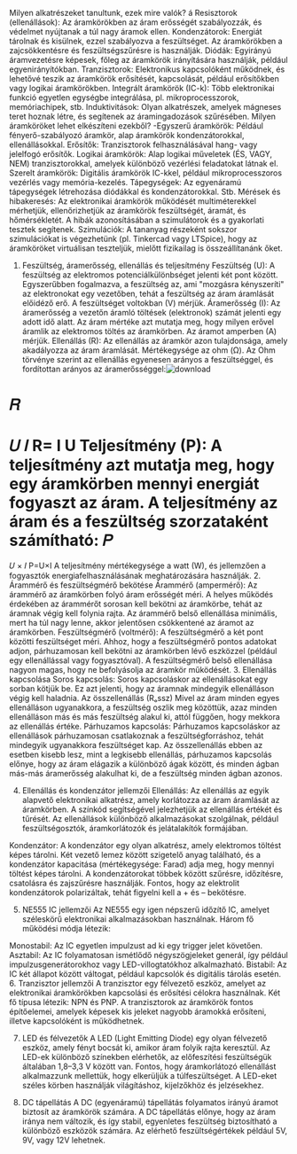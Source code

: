 
Milyen alkatrészeket tanultunk, ezek mire valók? 
á Resisztorok (ellenállások): Az áramkörökben az áram erősségét szabályozzák, és védelmet nyújtanak a túl nagy áramok ellen.
Kondenzátorok: Energiát tárolnak és kisülnek, ezzel szabályozva a feszültséget. Az áramkörökben a zajcsökkentésre és feszültségszűrésre is használják.
Diódák: Egyirányú áramvezetésre képesek, főleg az áramkörök irányítására használják, például egyenirányítókban.
Tranzisztorok: Elektronikus kapcsolóként működnek, és lehetővé teszik az áramkörök erősítését, kapcsolását, például erősítőkben vagy logikai áramkörökben.
Integrált áramkörök (IC-k): Több elektronikai funkció egyetlen egységbe integrálása, pl. mikroprocesszorok, memóriachipek, stb.
Induktivitások: Olyan alkatrészek, amelyek mágneses teret hoznak létre, és segítenek az áramingadozások szűrésében.
 Milyen áramköröket lehet elkészíteni ezekből?
-Egyszerű áramkörök: Például fényerő-szabályozó áramkör, alap áramkörök kondenzátorokkal, ellenállásokkal.
Erősítők: Tranzisztorok felhasználásával hang- vagy jelelfogó erősítők.
Logikai áramkörök: Alap logikai műveletek (ÉS, VAGY, NEM) tranzisztorokkal, amelyek különböző vezérlési feladatokat látnak el.
Szerelt áramkörök: Digitális áramkörök IC-kkel, például mikroprocesszoros vezérlés vagy memória-kezelés.
Tápegységek: Az egyenáramú tápegységek létrehozása diódákkal és kondenzátorokkal.
 Stb.
Mérések és hibakeresés: Az elektronikai áramkörök működését multiméterekkel mérhetjük, ellenőrizhetjük az áramkörök feszültségét, áramát, és hőmérsékletét. A hibák azonosításában a szimulátorok és a gyakorlati tesztek segítenek.
Szimulációk: A tananyag részeként sokszor szimulációkat is végezhetünk (pl. Tinkercad vagy LTSpice), hogy az áramköröket virtuálisan teszteljük, mielőtt fizikailag is összeállítanánk őket.
1. Feszültség, áramerősség, ellenállás és teljesítmény
Feszültség (U): A feszültség az elektromos potenciálkülönbséget jelenti két pont között. Egyszerűbben fogalmazva, a feszültség az, ami "mozgásra kényszeríti" az elektronokat egy vezetőben, tehát a feszültség az áram áramlását előidéző erő. A feszültséget voltokban (V) mérjük.
Áramerősség (I): Az áramerősség a vezetőn áramló töltések (elektronok) számát jelenti egy adott idő alatt. Az áram mértéke azt mutatja meg, hogy milyen erővel áramlik az elektromos töltés az áramkörben. Az áramot amperben (A) mérjük.
Ellenállás (R): Az ellenállás az áramkör azon tulajdonsága, amely akadályozza az áram áramlását. Mértékegysége az ohm (Ω). Az Ohm törvénye szerint az ellenállás egyenesen arányos a feszültséggel, és fordítottan arányos az áramerősséggel:![download](https://github.com/user-attachments/assets/50191b42-25b9-42bf-9088-9d35cd559d15)

𝑅
=
𝑈
𝐼
R= 
I
U
Teljesítmény (P): A teljesítmény azt mutatja meg, hogy egy áramkörben mennyi energiát fogyaszt az áram. A teljesítmény az áram és a feszültség szorzataként számítható: 
𝑃
=
𝑈
×
𝐼
P=U×I A teljesítmény mértékegysége a watt (W), és jellemzően a fogyasztók energiafelhasználásának meghatározására használják.
2. Árammérő és feszültségmérő bekötése
Árammérő (ampermérő): Az árammérő az áramkörben folyó áram erősségét méri. A helyes működés érdekében az árammérőt sorosan kell bekötni az áramkörbe, tehát az áramnak végig kell folynia rajta. Az árammérő belső ellenállása minimális, mert ha túl nagy lenne, akkor jelentősen csökkentené az áramot az áramkörben.
Feszültségmérő (voltmérő): A feszültségmérő a két pont közötti feszültséget méri. Ahhoz, hogy a feszültségmérő pontos adatokat adjon, párhuzamosan kell bekötni az áramkörben lévő eszközzel (például egy ellenállással vagy fogyasztóval). A feszültségmérő belső ellenállása nagyon magas, hogy ne befolyásolja az áramkör működését.
3. Ellenállás kapcsolása
Soros kapcsolás: Soros kapcsoláskor az ellenállásokat egy sorban kötjük be. Ez azt jelenti, hogy az áramnak mindegyik ellenálláson végig kell haladnia. Az összellenállás (Rₒssz) 
Mivel az áram minden egyes ellenálláson ugyanakkora, a feszültség oszlik meg közöttük, azaz minden ellenálláson más és más feszültség alakul ki, attól függően, hogy mekkora az ellenállás értéke.
Párhuzamos kapcsolás: Párhuzamos kapcsoláskor az ellenállások párhuzamosan csatlakoznak a feszültségforráshoz, tehát mindegyik ugyanakkora feszültséget kap. Az összellenállás ebben az esetben kisebb lesz, mint a legkisebb ellenállás, 
   párhuzamos kapcsolás előnye, hogy az áram elágazik a különböző ágak között, és minden ágban más-más áramerősség alakulhat ki, de a feszültség minden ágban azonos.

4. Ellenállás és kondenzátor jellemzői
Ellenállás: Az ellenállás az egyik alapvető elektronikai alkatrész, amely korlátozza az áram áramlását az áramkörben. A színkód segítségével jelezhetjük az ellenállás értékét és tűrését. Az ellenállások különböző alkalmazásokat szolgálnak, például feszültségosztók, áramkorlátozók és jelátalakítók formájában.

Kondenzátor: A kondenzátor egy olyan alkatrész, amely elektromos töltést képes tárolni. Két vezető lemez között szigetelő anyag található, és a kondenzátor kapacitása (mértékegysége: Farad) adja meg, hogy mennyi töltést képes tárolni. A kondenzátorokat többek között szűrésre, időzítésre, csatolásra és zajszűrésre használják. Fontos, hogy az elektrolit kondenzátorok polarizáltak, tehát figyelni kell a + és – bekötésre.

5. NE555 IC jellemzői
Az NE555 egy igen népszerű időzítő IC, amelyet széleskörű elektronikai alkalmazásokban használnak. Három fő működési módja létezik:

Monostabil: Az IC egyetlen impulzust ad ki egy trigger jelet követően.
Asztabil: Az IC folyamatosan ismétlődő négyszögjeleket generál, így például impulzusgenerátorokhoz vagy LED-villogtatókhoz alkalmazható.
Bistabil: Az IC két állapot között váltogat, például kapcsolók és digitális tárolás esetén.
6. Tranzisztor jellemzői
A tranzisztor egy félvezető eszköz, amelyet az elektronikai áramkörökben kapcsolási és erősítési célokra használnak. Két fő típusa létezik: NPN és PNP. A tranzisztorok az áramkörök fontos építőelemei, amelyek képesek kis jeleket nagyobb áramokká erősíteni, illetve kapcsolóként is működhetnek.

7. LED és félvezetők
A LED (Light Emitting Diode) egy olyan félvezető eszköz, amely fényt bocsát ki, amikor áram folyik rajta keresztül. Az LED-ek különböző színekben elérhetők, az előfeszítési feszültségük általában 1,8–3,3 V között van. Fontos, hogy áramkorlátozó ellenállást alkalmazzunk mellettük, hogy elkerüljük a túlfeszültséget. A LED-eket széles körben használják világításhoz, kijelzőkhöz és jelzésekhez.

8. DC tápellátás
A DC (egyenáramú) tápellátás folyamatos irányú áramot biztosít az áramkörök számára. A DC tápellátás előnye, hogy az áram iránya nem változik, és így stabil, egyenletes feszültség biztosítható a különböző eszközök számára. Az elérhető feszültségértékek például 5V, 9V, vagy 12V lehetnek.

